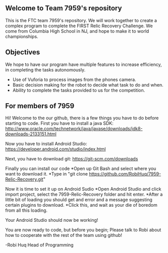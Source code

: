 ## Welcome to Team 7959's repository
This is the FTC team 7959's repository. We will work together to create a complex program to complete the FIRST Relic Recovery Challenge.
We come from Columbia High School in NJ, and hope to make it to world championships.

## Objectives
We hope to have our program have multiple features to increase efficiency, in completing the tasks autonomously.
* Use of Vuforia to process images from the phones camera.
* Basic decision making for the robot to decide what task to do and when.
* Ability to complete the tasks provided to us for the competition.

## For members of 7959
Hi! Welcome to the our github, there is a few things you have to do before starting to code.
First you have to install a java SDK: http://www.oracle.com/technetwork/java/javase/downloads/jdk8-downloads-2133151.html

Now you have to install Android Studio: https://developer.android.com/studio/index.html

Next, you have to download git: https://git-scm.com/downloads

Finally you can install our code
*Open up Git Bash and select where you want to download it.
*Type in "git clone https://github.com/RobiHuq/7959-Relic-Recovery.git"

Now it is time to set it up on Android Sudio
*Open Android Studio and click import project, select the 7959-Relic-Recovery folder and hit enter.
*After a little bit of loading you should get and error and a message suggesting certain plugins to download.
*Click this, and wait as your die of boredom from all this loading.

Your Android Studio should now be working!

You are now ready to code, but before you begin; Please talk to Robi about how to cooperate with the rest of the team using github!


-Robi Huq
 Head of Programming